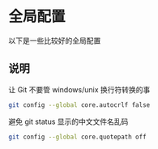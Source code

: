 # 全局配置

以下是一些比较好的全局配置

## 说明

让 Git 不要管 windows/unix 换行符转换的事

```sh
git config --global core.autocrlf false
```

避免 git status 显示的中文文件名乱码

```sh
git config --global core.quotepath off
```

